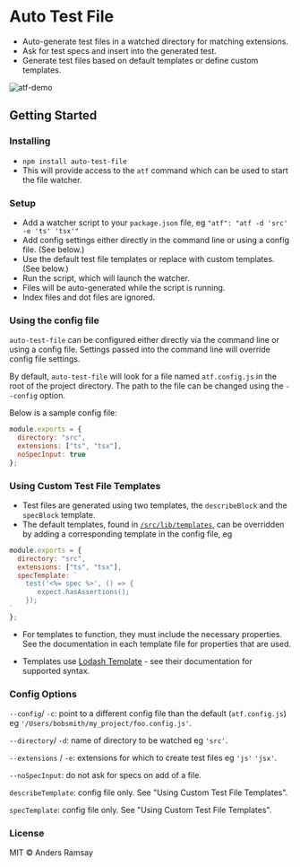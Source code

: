 # Auto Test File

- Auto-generate test files in a watched directory for matching extensions.
- Ask for test specs and insert into the generated test.
- Generate test files based on default templates or define custom templates.

![atf-demo](https://user-images.githubusercontent.com/819213/59939961-6a537300-9427-11e9-94e1-ba04306c59db.gif)

## Getting Started

### Installing

- `npm install auto-test-file`
- This will provide access to the `atf` command which can be used to start the file watcher.

### Setup

- Add a watcher script to your `package.json` file, eg `"atf": "atf -d 'src' -e 'ts' 'tsx'"`
- Add config settings either directly in the command line or using a config file. (See below.)
- Use the default test file templates or replace with custom templates. (See below.)
- Run the script, which will launch the watcher.
- Files will be auto-generated while the script is running.
- Index files and dot files are ignored.

### Using the config file

`auto-test-file` can be configured either directly via the command line or using a config file. Settings passed into the command line will override config file settings.

By default, `auto-test-file` will look for a file named `atf.config.js` in the root of the project directory. The path to the file can be changed using the `--config` option.

Below is a sample config file:

```javascript
module.exports = {
  directory: "src",
  extensions: ["ts", "tsx"],
  noSpecInput: true
};
```

### Using Custom Test File Templates

- Test files are generated using two templates, the `describeBlock` and the `specBlock` template.
- The default templates, found in [`/src/lib/templates`](https://github.com/andersr/auto-test-file/blob/next-version/src/lib/templates/), can be overridden by adding a corresponding template in the config file, eg

```javascript
module.exports = {
  directory: "src",
  extensions: ["ts", "tsx"],
  specTemplate: `
    test('<%= spec %>', () => {
       expect.hasAssertions();
    });
`
};
```

- For templates to function, they must include the necessary properties. See the documentation in each template file for properties that are used.

* Templates use [Lodash Template](https://lodash.com/docs/4.17.15#template) - see their documentation for supported syntax.

### Config Options

`--config`/ `-c`: point to a different config file than the default (`atf.config.js`) eg `'/Users/bobsmith/my_project/foo.config.js'`.

`--directory`/ `-d`: name of directory to be watched eg `'src'`.

`--extensions` / `-e`: extensions for which to create test files eg `'js'` `'jsx'`.

`--noSpecInput`: do not ask for specs on add of a file.

`describeTemplate`: config file only. See "Using Custom Test File Templates".

`specTemplate`: config file only. See "Using Custom Test File Templates".

### License

MIT © Anders Ramsay

